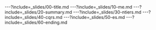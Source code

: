 ---?include=_slides/00-title.md
---?include=_slides/10-me.md
---?include=_slides/20-summary.md
---?include=_slides/30-ntiers.md
---?include=_slides/40-cqrs.md
---?include=_slides/50-es.md
---?include=_slides/60-ending.md
